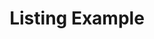 ---
title: "Listing Example"
listing: 
    type: default
    categories: true
    fields: [date, title, author, description, categories]
---